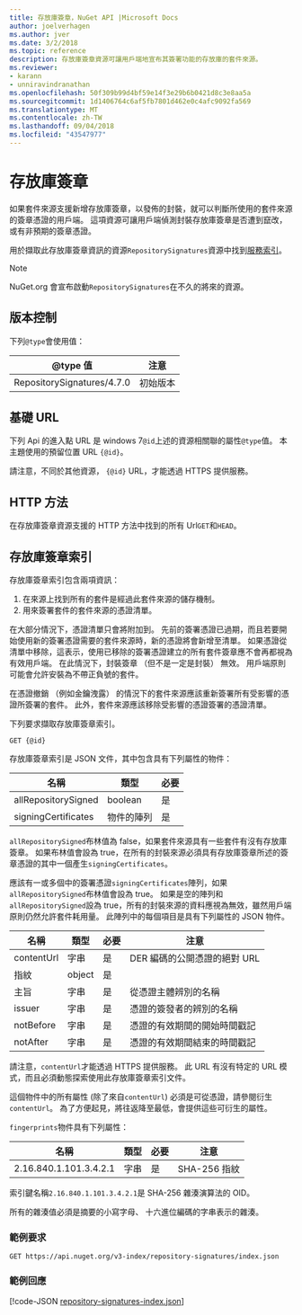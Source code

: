 ```yaml
---
title: 存放庫簽章，NuGet API |Microsoft Docs
author: joelverhagen
ms.author: jver
ms.date: 3/2/2018
ms.topic: reference
description: 存放庫簽章資源可讓用戶端地宣布其簽署功能的存放庫的套件來源。
ms.reviewer:
- karann
- unniravindranathan
ms.openlocfilehash: 50f309b99d4bf59e14f3e29b6b0421d8c3e8aa5a
ms.sourcegitcommit: 1d1406764c6af5fb7801d462e0c4afc9092fa569
ms.translationtype: MT
ms.contentlocale: zh-TW
ms.lasthandoff: 09/04/2018
ms.locfileid: "43547977"
---
```

# <a name="repository-signatures"></a>存放庫簽章

如果套件來源支援新增存放庫簽章，以發佈的封裝，就可以判斷所使用的套件來源的簽章憑證的用戶端。 這項資源可讓用戶端偵測封裝存放庫簽章是否遭到竄改，或有非預期的簽章憑證。

用於擷取此存放庫簽章資訊的資源`RepositorySignatures`資源中找到[服務索引](service-index.md)。

> [!Note]
> NuGet.org 會宣布啟動`RepositorySignatures`在不久的將來的資源。

## <a name="versioning"></a>版本控制

下列`@type`會使用值：

@type 值                | 注意
-------------------------- | -----
RepositorySignatures/4.7.0 | 初始版本

## <a name="base-url"></a>基礎 URL

下列 Api 的進入點 URL 是 windows 7`@id`上述的資源相關聯的屬性`@type`值。 本主題使用的預留位置 URL `{@id}`。

請注意，不同於其他資源， `{@id}` URL，才能透過 HTTPS 提供服務。

## <a name="http-methods"></a>HTTP 方法

在存放庫簽章資源支援的 HTTP 方法中找到的所有 Url`GET`和`HEAD`。

## <a name="repository-signatures-index"></a>存放庫簽章索引

存放庫簽章索引包含兩項資訊：

1. 在來源上找到所有的套件是經過此套件來源的儲存機制。
1. 用來簽署套件的套件來源的憑證清單。

在大部分情況下，憑證清單只會將附加到。 先前的簽署憑證已過期，而且若要開始使用新的簽署憑證需要的套件來源時，新的憑證將會新增至清單。 如果憑證從清單中移除，這表示，使用已移除的簽署憑證建立的所有套件簽章應不會再都視為有效用戶端。 在此情況下，封裝簽章 （但不是一定是封裝） 無效。 用戶端原則可能會允許安裝為不帶正負號的套件。

在憑證撤銷 （例如金鑰洩露） 的情況下的套件來源應該重新簽署所有受影響的憑證所簽署的套件。 此外，套件來源應該移除受影響的憑證簽署的憑證清單。

下列要求擷取存放庫簽章索引。

    GET {@id}

存放庫簽章索引是 JSON 文件，其中包含具有下列屬性的物件：

名稱                | 類型             | 必要
------------------- | ---------------- | --------
allRepositorySigned | boolean          | 是
signingCertificates | 物件的陣列 | 是

`allRepositorySigned`布林值為 false，如果套件來源具有一些套件有沒有存放庫簽章。 如果布林值會設為 true，在所有的封裝來源必須具有存放庫簽章所述的簽章憑證的其中一個產生`signingCertificates`。

應該有一或多個中的簽署憑證`signingCertificates`陣列，如果`allRepositorySigned`布林值會設為 true。 如果是空的陣列和`allRepositorySigned`設為 true，所有的封裝來源的資料應視為無效，雖然用戶端原則仍然允許套件耗用量。 此陣列中的每個項目是具有下列屬性的 JSON 物件。

名稱         | 類型   | 必要 | 注意
------------ | ------ | -------- | -----
contentUrl   | 字串 | 是      | DER 編碼的公開憑證的絕對 URL
指紋 | object | 是      |
主旨      | 字串 | 是      | 從憑證主體辨別的名稱
issuer       | 字串 | 是      | 憑證的簽發者的辨別的名稱
notBefore    | 字串 | 是      | 憑證的有效期間的開始時間戳記
notAfter     | 字串 | 是      | 憑證的有效期間結束的時間戳記

請注意，`contentUrl`才能透過 HTTPS 提供服務。 此 URL 有沒有特定的 URL 模式，而且必須動態探索使用此存放庫簽章索引文件。 

這個物件中的所有屬性 (除了來自`contentUrl`) 必須是可從憑證，請參閱衍生`contentUrl`。
為了方便起見，將往返降至最低，會提供這些可衍生的屬性。

`fingerprints`物件具有下列屬性：

名稱                   | 類型   | 必要 | 注意
---------------------- | ------ | -------- | -----
2.16.840.1.101.3.4.2.1 | 字串 | 是      | SHA-256 指紋

索引鍵名稱`2.16.840.1.101.3.4.2.1`是 SHA-256 雜湊演算法的 OID。

所有的雜湊值必須是摘要的小寫字母、 十六進位編碼的字串表示的雜湊。

### <a name="sample-request"></a>範例要求

    GET https://api.nuget.org/v3-index/repository-signatures/index.json

### <a name="sample-response"></a>範例回應

[!code-JSON [repository-signatures-index.json](./_data/repository-signatures-index.json)]
